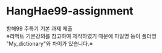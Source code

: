 # HangHae99-assignment
항해99 주특기 기본 과제 제출
<br> ※리액트 기본강의를 참고하여 제작하였기 때문에 파일명 등이 폴더명 "My_dictionary"와 차이가 있습니다.※ 
